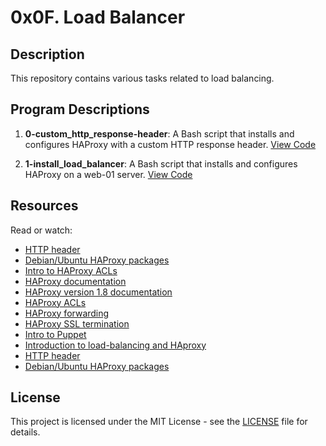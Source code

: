 # 0x0F. Load Balancer

## Description
This repository contains various tasks related to load balancing.

## Program Descriptions

1. **0-custom_http_response-header**: A Bash script that installs and configures HAProxy with a custom HTTP response header.
   [View Code](https://github.com/iakev/alx-system_engineering-devops/blob/main/0x0F-load_balancer/0-custom_http_response-header)

2. **1-install_load_balancer**: A Bash script that installs and configures HAProxy on a web-01 server.
   [View Code](https://github.com/iakev/alx-system_engineering-devops/blob/main/0x0F-load_balancer/1-install_haproxy)


## Resources

Read or watch:

- [HTTP header](https://developer.mozilla.org/en-US/docs/Web/HTTP/Headers)
- [Debian/Ubuntu HAProxy packages](https://haproxy.debian.net/)
- [Intro to HAProxy ACLs](https://www.haproxy.com/blog/introduction-to-haproxy-acls/)
- [HAProxy documentation](http://www.haproxy.org/#docs)
- [HAProxy version 1.8 documentation](http://cbonte.github.io/haproxy-dconv/1.8/intro.html)
- [HAProxy ACLs](https://cbonte.github.io/haproxy-dconv/1.8/configuration.html#7.3.5-acl)
- [HAProxy forwarding](https://www.haproxy.com/blog/use-cases-and-requirements-for-haproxy-when-it-comes-to-https/)
- [HAProxy SSL termination](https://serversforhackers.com/c/using-ssl-certificates-with-haproxy)
- [Intro to Puppet](https://puppet.com/docs/puppet/latest/puppet_index.html)
- [Introduction to load-balancing and HAproxy](https://www.digitalocean.com/community/tutorials/an-introduction-to-haproxy-and-load-balancing-concepts)
- [HTTP header](https://developer.mozilla.org/en-US/docs/Web/HTTP/Headers)
- [Debian/Ubuntu HAProxy packages](https://haproxy.debian.net/)

## License
This project is licensed under the MIT License - see the [LICENSE](https://github.com/iakev/alx-system_engineering-devops/blob/main/LICENSE.md) file for details.
